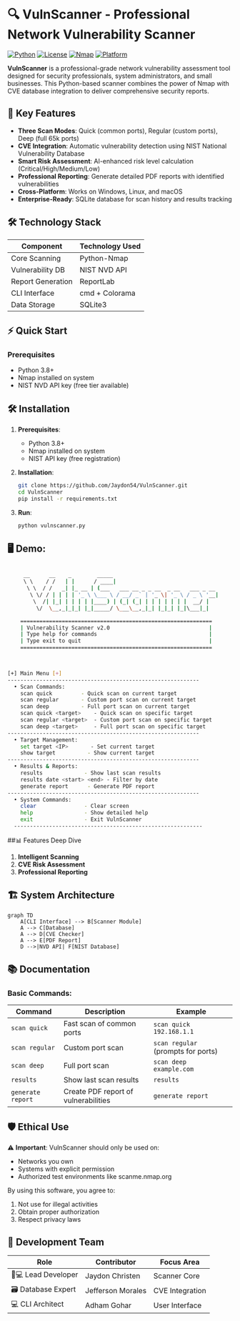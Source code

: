 # 🔍 VulnScanner - Professional Network Vulnerability Scanner

[![Python](https://img.shields.io/badge/Python-3.8+-blue?logo=python&logoColor=white)](https://python.org)
[![License](https://img.shields.io/badge/License-MIT-green)](https://opensource.org/licenses/MIT)
[![Nmap](https://img.shields.io/badge/Powered_by-Nmap-orange?logo=gnu&logoColor=white)](https://nmap.org)
[![Platform](https://img.shields.io/badge/Platform-Windows%20%7C%20Linux%20%7C%20macOS-lightgrey)](https://github.com/Jaydon54/VulnScanner)

**VulnScanner** is a professional-grade network vulnerability assessment tool designed for security professionals, system administrators, and small businesses. This Python-based scanner combines the power of Nmap with CVE database integration to deliver comprehensive security reports.

## 🚀 Key Features

- **Three Scan Modes**: Quick (common ports), Regular (custom ports), Deep (full 65k ports)
- **CVE Integration**: Automatic vulnerability detection using NIST National Vulnerability Database
- **Smart Risk Assessment**: AI-enhanced risk level calculation (Critical/High/Medium/Low)
- **Professional Reporting**: Generate detailed PDF reports with identified vulnerabilities
- **Cross-Platform**: Works on Windows, Linux, and macOS
- **Enterprise-Ready**: SQLite database for scan history and results tracking

## 🛠️ Technology Stack

| Component          | Technology Used |
|--------------------|-----------------|
| Core Scanning      | Python-Nmap     |
| Vulnerability DB   | NIST NVD API    |
| Report Generation  | ReportLab       |
| CLI Interface      | cmd + Colorama  |
| Data Storage       | SQLite3         |

## ⚡ Quick Start

### Prerequisites
- Python 3.8+
- Nmap installed on system
- NIST NVD API key (free tier available)

## 🛠️ Installation

1. **Prerequisites**:
   - Python 3.8+
   - Nmap installed on system
   - NIST API key (free registration)

2. **Installation**:
   ```bash
   git clone https://github.com/Jaydon54/VulnScanner.git
   cd VulnScanner
   pip install -r requirements.txt

3.  **Run**:
    ```bash
    python vulnscanner.py
## 🖥️ Demo:
   ```bash
   
        __      __    _        _____
        \ \    / /   | |      / ____|
         \ \  / /   _| |_ __ | (___   ___ __ _ _ __  _ __   ___ _ __ 
          \ \/ / | | | | '_ \ \___ \ / __/ _` | '_ \| '_ \ / _ \ '__|
           \  /| |_| | | | | |____) | (_| (_| | | | | | | |  __/ |   
            \/  \__,_|_|_| |_|_____/ \___\__,_|_| |_|_| |_|\___|_|   

       ============================================================
       | Vulnerability Scanner v2.0                               |
       | Type help for commands                                   |
       | Type exit to quit                                        |
       ============================================================
    
   
   
   [+] Main Menu [+]
   ------------------------------------------------------------
     • Scan Commands:
       scan quick         - Quick scan on current target
       scan regular       - Custom port scan on current target
       scan deep          - Full port scan on current target
       scan quick <target>    - Quick scan on specific target
       scan regular <target>  - Custom port scan on specific target
       scan deep <target>     - Full port scan on specific target
   ------------------------------------------------------------
     • Target Management:
       set target <IP>       - Set current target
       show target          - Show current target
   ------------------------------------------------------------
     • Results & Reports:
       results             - Show last scan results
       results date <start> <end> - Filter by date
       generate report      - Generate PDF report
   ------------------------------------------------------------
     • System Commands:
       clear               - Clear screen
       help                - Show detailed help
       exit                - Exit VulnScanner
     -----------------------------------------------------------
```
##📊 Features Deep Dive
1. **Intelligent Scanning**
2. **CVE Risk Assessment**
3. **Professional Reporting**

## 🏗️ System Architecture

```mermaid
graph TD
    A[CLI Interface] --> B[Scanner Module]
    A --> C[Database]
    A --> D[CVE Checker]
    A --> E[PDF Report]
    D -->|NVD API| F[NIST Database]
```
## 📚 Documentation

### Basic Commands:

| Command           | Description                          | Example                      |
|-------------------|--------------------------------------|------------------------------|
| `scan quick`      | Fast scan of common ports            | `scan quick 192.168.1.1`     |
| `scan regular`    | Custom port scan                     | `scan regular` (prompts for ports) |
| `scan deep`       | Full port scan                       | `scan deep example.com`      |
| `results`        | Show last scan results               | `results`                   |
| `generate report` | Create PDF report of vulnerabilities | `generate report`           |


## 🛡️ Ethical Use

⚠️ **Important**: VulnScanner should only be used on:
- Networks you own
- Systems with explicit permission
- Authorized test environments like scanme.nmap.org

By using this software, you agree to:
1. Not use for illegal activities
2. Obtain proper authorization
3. Respect privacy laws

## 👥 Development Team

| Role             | Contributor       | Focus Area       |
|------------------|-------------------|------------------|
|👨💻 Lead Developer   | Jaydon Christen   | Scanner Core     |
| 🗃️ Database Expert  | Jefferson Morales | CVE Integration |
| 💻 CLI Architect    | Adham Gohar       | User Interface   |

